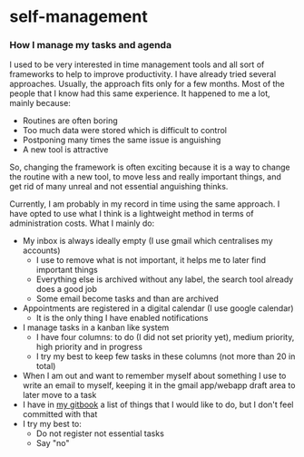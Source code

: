 # self-management

### How I manage my tasks and agenda

I used to be very interested in time management tools and all sort of frameworks to help to improve productivity. I have already tried several approaches. Usually, the approach fits only for a few months. Most of the people that I know had this same experience. It happened to me a lot, mainly because:

* Routines are often boring
* Too much data were stored which is difficult to control
* Postponing many times the same issue is anguishing
* A new tool is attractive

So, changing the framework is often exciting because it is a way to change the routine with a new tool, to move less and really important things, and get rid of many unreal and not essential anguishing thinks.

Currently, I am probably in my record in time using the same approach. I have opted to use what I think is a lightweight method in terms of administration costs. What I mainly do:

* My inbox is always ideally empty \(I use gmail which centralises my accounts\)
  * I use to remove what is not important, it helps me to later find important things
  * Everything else is archived without any label, the search tool already does a good job
  * Some email become tasks and than are archived
* Appointments are registered in a digital calendar \(I use google calendar\)
  * It is the only thing I have enabled notifications
* I manage tasks in a kanban like system
  * I have four columns: to do \(I did not set priority yet\), medium priority, high priority and in progress
  * I try my best to keep few tasks in these columns \(not more than 20 in total\)
* When I am out and want to remember myself about something I use to write an email to myself, keeping it in the gmail app/webapp draft area to later move to a task
* I have in [my gitbook](plans/) a list of things that I would like to do, but I don't feel committed with that  
* I try my best to:
  * Do not register not essential tasks
  * Say "no"

